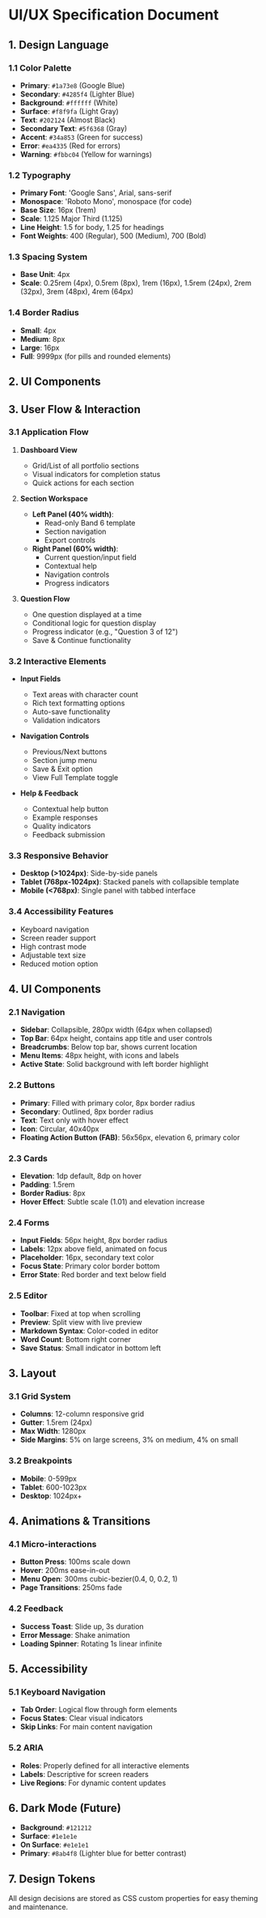 # UI/UX Specification Document

## 1. Design Language

### 1.1 Color Palette
- **Primary**: `#1a73e8` (Google Blue)
- **Secondary**: `#4285f4` (Lighter Blue)
- **Background**: `#ffffff` (White)
- **Surface**: `#f8f9fa` (Light Gray)
- **Text**: `#202124` (Almost Black)
- **Secondary Text**: `#5f6368` (Gray)
- **Accent**: `#34a853` (Green for success)
- **Error**: `#ea4335` (Red for errors)
- **Warning**: `#fbbc04` (Yellow for warnings)

### 1.2 Typography
- **Primary Font**: 'Google Sans', Arial, sans-serif
- **Monospace**: 'Roboto Mono', monospace (for code)
- **Base Size**: 16px (1rem)
- **Scale**: 1.125 Major Third (1.125)
- **Line Height**: 1.5 for body, 1.25 for headings
- **Font Weights**: 400 (Regular), 500 (Medium), 700 (Bold)

### 1.3 Spacing System
- **Base Unit**: 4px
- **Scale**: 0.25rem (4px), 0.5rem (8px), 1rem (16px), 1.5rem (24px), 2rem (32px), 3rem (48px), 4rem (64px)

### 1.4 Border Radius
- **Small**: 4px
- **Medium**: 8px
- **Large**: 16px
- **Full**: 9999px (for pills and rounded elements)

## 2. UI Components

## 3. User Flow & Interaction

### 3.1 Application Flow
1. **Dashboard View**
   - Grid/List of all portfolio sections
   - Visual indicators for completion status
   - Quick actions for each section

2. **Section Workspace**
   - **Left Panel (40% width)**: 
     - Read-only Band 6 template
     - Section navigation
     - Export controls
   - **Right Panel (60% width)**:
     - Current question/input field
     - Contextual help
     - Navigation controls
     - Progress indicators

3. **Question Flow**
   - One question displayed at a time
   - Conditional logic for question display
   - Progress indicator (e.g., "Question 3 of 12")
   - Save & Continue functionality

### 3.2 Interactive Elements
- **Input Fields**
  - Text areas with character count
  - Rich text formatting options
  - Auto-save functionality
  - Validation indicators

- **Navigation Controls**
  - Previous/Next buttons
  - Section jump menu
  - Save & Exit option
  - View Full Template toggle

- **Help & Feedback**
  - Contextual help button
  - Example responses
  - Quality indicators
  - Feedback submission

### 3.3 Responsive Behavior
- **Desktop (>1024px)**: Side-by-side panels
- **Tablet (768px-1024px)**: Stacked panels with collapsible template
- **Mobile (<768px)**: Single panel with tabbed interface

### 3.4 Accessibility Features
- Keyboard navigation
- Screen reader support
- High contrast mode
- Adjustable text size
- Reduced motion option

## 4. UI Components

### 2.1 Navigation
- **Sidebar**: Collapsible, 280px width (64px when collapsed)
- **Top Bar**: 64px height, contains app title and user controls
- **Breadcrumbs**: Below top bar, shows current location
- **Menu Items**: 48px height, with icons and labels
- **Active State**: Solid background with left border highlight

### 2.2 Buttons
- **Primary**: Filled with primary color, 8px border radius
- **Secondary**: Outlined, 8px border radius
- **Text**: Text only with hover effect
- **Icon**: Circular, 40x40px
- **Floating Action Button (FAB)**: 56x56px, elevation 6, primary color

### 2.3 Cards
- **Elevation**: 1dp default, 8dp on hover
- **Padding**: 1.5rem
- **Border Radius**: 8px
- **Hover Effect**: Subtle scale (1.01) and elevation increase

### 2.4 Forms
- **Input Fields**: 56px height, 8px border radius
- **Labels**: 12px above field, animated on focus
- **Placeholder**: 16px, secondary text color
- **Focus State**: Primary color border bottom
- **Error State**: Red border and text below field

### 2.5 Editor
- **Toolbar**: Fixed at top when scrolling
- **Preview**: Split view with live preview
- **Markdown Syntax**: Color-coded in editor
- **Word Count**: Bottom right corner
- **Save Status**: Small indicator in bottom left

## 3. Layout

### 3.1 Grid System
- **Columns**: 12-column responsive grid
- **Gutter**: 1.5rem (24px)
- **Max Width**: 1280px
- **Side Margins**: 5% on large screens, 3% on medium, 4% on small

### 3.2 Breakpoints
- **Mobile**: 0-599px
- **Tablet**: 600-1023px
- **Desktop**: 1024px+

## 4. Animations & Transitions

### 4.1 Micro-interactions
- **Button Press**: 100ms scale down
- **Hover**: 200ms ease-in-out
- **Menu Open**: 300ms cubic-bezier(0.4, 0, 0.2, 1)
- **Page Transitions**: 250ms fade

### 4.2 Feedback
- **Success Toast**: Slide up, 3s duration
- **Error Message**: Shake animation
- **Loading Spinner**: Rotating 1s linear infinite

## 5. Accessibility

### 5.1 Keyboard Navigation
- **Tab Order**: Logical flow through form elements
- **Focus States**: Clear visual indicators
- **Skip Links**: For main content navigation

### 5.2 ARIA
- **Roles**: Properly defined for all interactive elements
- **Labels**: Descriptive for screen readers
- **Live Regions**: For dynamic content updates

## 6. Dark Mode (Future)
- **Background**: `#121212`
- **Surface**: `#1e1e1e`
- **On Surface**: `#e1e1e1`
- **Primary**: `#8ab4f8` (Lighter blue for better contrast)

## 7. Design Tokens
All design decisions are stored as CSS custom properties for easy theming and maintenance.
